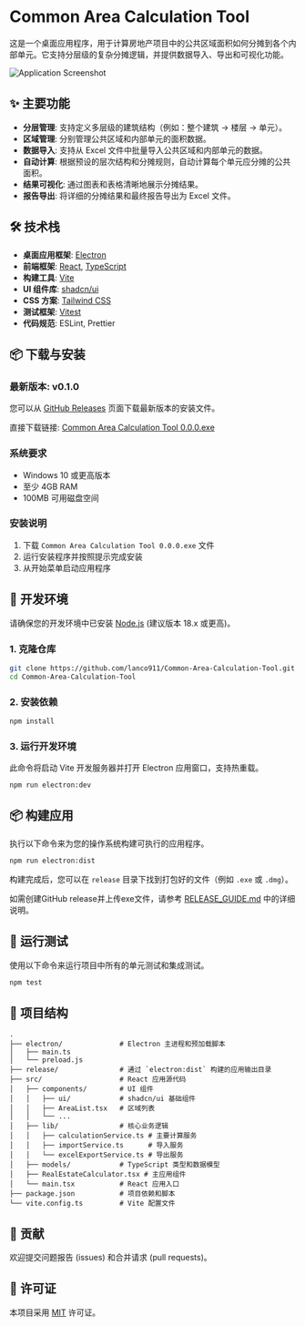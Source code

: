 # Common Area Calculation Tool

这是一个桌面应用程序，用于计算房地产项目中的公共区域面积如何分摊到各个内部单元。它支持分层级的复杂分摊逻辑，并提供数据导入、导出和可视化功能。

![Application Screenshot](placeholder.png)


## ✨ 主要功能

- **分层管理**: 支持定义多层级的建筑结构（例如：整个建筑 -> 楼层 -> 单元）。
- **区域管理**: 分别管理公共区域和内部单元的面积数据。
- **数据导入**: 支持从 Excel 文件中批量导入公共区域和内部单元的数据。
- **自动计算**: 根据预设的层次结构和分摊规则，自动计算每个单元应分摊的公共面积。
- **结果可视化**: 通过图表和表格清晰地展示分摊结果。
- **报告导出**: 将详细的分摊结果和最终报告导出为 Excel 文件。

## 🛠️ 技术栈

- **桌面应用框架**: [Electron](https://www.electronjs.org/)
- **前端框架**: [React](https://reactjs.org/), [TypeScript](https://www.typescriptlang.org/)
- **构建工具**: [Vite](https://vitejs.dev/)
- **UI 组件库**: [shadcn/ui](https://ui.shadcn.com/)
- **CSS 方案**: [Tailwind CSS](https://tailwindcss.com/)
- **测试框架**: [Vitest](https://vitest.dev/)
- **代码规范**: ESLint, Prettier

## 📦 下载与安装

### 最新版本: v0.1.0

您可以从 [GitHub Releases](https://github.com/lanco911/Common-Area-Calculation-Tool/releases) 页面下载最新版本的安装文件。

直接下载链接: [Common Area Calculation Tool 0.0.0.exe](https://github.com/lanco911/Common-Area-Calculation-Tool/releases/download/v0.1.0/Common%20Area%20Calculation%20Tool%200.0.0.exe)

### 系统要求

- Windows 10 或更高版本
- 至少 4GB RAM
- 100MB 可用磁盘空间

### 安装说明

1. 下载 `Common Area Calculation Tool 0.0.0.exe` 文件
2. 运行安装程序并按照提示完成安装
3. 从开始菜单启动应用程序

## 🚀 开发环境

请确保您的开发环境中已安装 [Node.js](https://nodejs.org/) (建议版本 18.x 或更高)。

### 1. 克隆仓库

```bash
git clone https://github.com/lanco911/Common-Area-Calculation-Tool.git
cd Common-Area-Calculation-Tool
```

### 2. 安装依赖

```bash
npm install
```

### 3. 运行开发环境

此命令将启动 Vite 开发服务器并打开 Electron 应用窗口，支持热重载。

```bash
npm run electron:dev
```

## 📦 构建应用

执行以下命令来为您的操作系统构建可执行的应用程序。

```bash
npm run electron:dist
```

构建完成后，您可以在 `release` 目录下找到打包好的文件（例如 `.exe` 或 `.dmg`）。

如需创建GitHub release并上传exe文件，请参考 [RELEASE_GUIDE.md](./RELEASE_GUIDE.md) 中的详细说明。

## 🧪 运行测试

使用以下命令来运行项目中所有的单元测试和集成测试。

```bash
npm test
```

## 📂 项目结构

```
.
├── electron/              # Electron 主进程和预加载脚本
│   ├── main.ts
│   └── preload.js
├── release/               # 通过 `electron:dist` 构建的应用输出目录
├── src/                   # React 应用源代码
│   ├── components/        # UI 组件
│   │   ├── ui/            # shadcn/ui 基础组件
│   │   ├── AreaList.tsx   # 区域列表
│   │   └── ...
│   ├── lib/               # 核心业务逻辑
│   │   ├── calculationService.ts # 主要计算服务
│   │   ├── importService.ts      # 导入服务
│   │   └── excelExportService.ts # 导出服务
│   ├── models/            # TypeScript 类型和数据模型
│   ├── RealEstateCalculator.tsx # 主应用组件
│   └── main.tsx           # React 应用入口
├── package.json           # 项目依赖和脚本
└── vite.config.ts         # Vite 配置文件
```

## 🤝 贡献

欢迎提交问题报告 (issues) 和合并请求 (pull requests)。

## 📄 许可证

本项目采用 [MIT](LICENSE) 许可证。